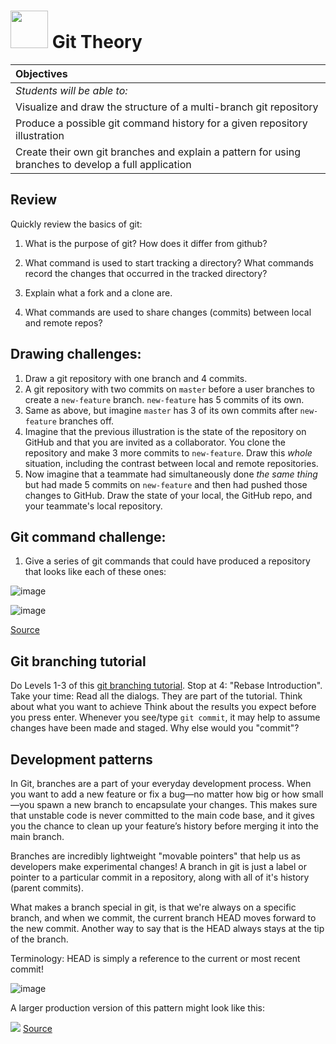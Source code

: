 # <img src="https://cloud.githubusercontent.com/assets/7833470/10423298/ea833a68-7079-11e5-84f8-0a925ab96893.png" width="60"> Git Theory

| Objectives |
| :--- |
| *Students will be able to:* |
| Visualize and draw the structure of a multi-branch git repository |
| Produce a possible git command history for a given repository illustration |
| Create their own git branches and explain a pattern for using branches to develop a full application |

## Review
Quickly review the basics of git:

1. What is the purpose of git? How does it differ from github?

1. What command is used to start tracking a directory? What commands record the changes that occurred in the tracked directory?

1. Explain what a fork and a clone are.

1. What commands are used to share changes (commits) between local and remote repos?

## Drawing challenges:
1. Draw a git repository with one branch and 4 commits.
1. A git repository with two commits on `master` before a user branches to create a `new-feature` branch. `new-feature` has 5 commits of its own.
2. Same as above, but imagine `master` has 3 of its own commits after `new-feature` branches off.
1. Imagine that the previous illustration is the state of the repository on GitHub and that you are invited as a collaborator. You clone the repository and make 3 more commits to `new-feature`. Draw this *whole* situation, including the contrast between local and remote repositories.
1. Now imagine that a teammate had simultaneously done *the same thing* but had made 5 commits on `new-feature` and then had pushed those changes to GitHub. Draw the state of your local, the GitHub repo, and your teammate's local repository.

## Git command challenge:
1. Give a series of git commands that could have produced a repository that looks like each of these ones:

  ![image](https://cloud.githubusercontent.com/assets/6520345/15020274/2d32158e-11d6-11e6-8981-79cfc2bc6682.png)

  <!-- `git init`

    `git commit` x 2

    `git branch style-fix`

    `git checkout style-fix`

    `git commit` x 3

    `git checkout master`

    `git commit` x 2 -->

  ![image](https://cloud.githubusercontent.com/assets/6520345/15020605/8f8e77e4-11d7-11e6-913e-fb9dcb7d34cd.png)

  [Source](https://www.atlassian.com/git/tutorials/using-branches/git-branch)

  <!-- `git init`

    `git commit`

    `git branch little-feature`

    `git checkout little-feature`

    `git commit`

    `git checkout master`

    `git commit` x 2

    `git branch big-feature`

    `git checkout big-feature`

    `git commit` x 3

    `git checkout master`

    `git commit`
     -->


## Git branching tutorial

Do Levels 1-3 of this [git branching tutorial](http://pcottle.github.io/learnGitBranching/). Stop at 4: "Rebase Introduction".
Take your time:
Read all the dialogs. They are part of the tutorial.
Think about what you want to achieve
Think about the results you expect before you press enter.
Whenever you see/type `git commit`, it may help to assume changes have been made and staged. Why else would you "commit"?

## Development patterns

In Git, branches are a part of your everyday development process. When you want to add a new feature or fix a bug—no matter how big or how small—you spawn a new branch to encapsulate your changes. This makes sure that unstable code is never committed to the main code base, and it gives you the chance to clean up your feature’s history before merging it into the main branch.

Branches are incredibly lightweight "movable pointers" that help us as developers make experimental changes! A branch in git is just a label or pointer to a particular commit in a repository, along with all of it's history (parent commits).

What makes a branch special in git, is that we're always on a specific branch, and when we commit, the current branch HEAD moves forward to the new commit. Another way to say that is the HEAD always stays at the tip of the branch.

Terminology: HEAD is simply a reference to the current or most recent commit!



![image](https://cloud.githubusercontent.com/assets/6520345/15020568/663aa804-11d7-11e6-83f6-774e43bc2ea6.png)


A larger production version of this pattern might look like this:

![](http://nvie.com/img/git-model@2x.png)
[Source](http://nvie.com/posts/a-successful-git-branching-model/)
